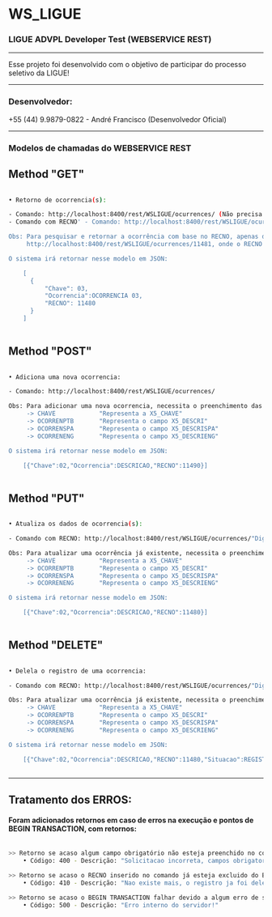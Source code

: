 # WS_LIGUE
### LIGUE ADVPL Developer Test (WEBSERVICE REST)

---
Esse projeto foi desenvolvido com o objetivo de participar do processo seletivo da LIGUE!

---
### Desenvolvedor:
+55 (44) 9.9879-0822 - André Francisco (Desenvolvedor Oficial)

---
### Modelos de chamadas do WEBSERVICE REST

## Method "GET"

```bash

• Retorno de ocorrencia(s):

- Comando: http://localhost:8400/rest/WSLIGUE/ocurrences/ (Não precisa adicionar nenhuma outra informação)
- Comando com RECNO' - Comando: http://localhost:8400/rest/WSLIGUE/ocurrences/"Digite o número do RECNO aqui"

Obs: Para pesquisar e retornar a ocorrência com base no RECNO, apenas digitar o número do RECNO após { /ocurrences/ }, por exemplo:
     http://localhost:8400/rest/WSLIGUE/ocurrences/11481, onde o RECNO é o "11481"

O sistema irá retornar nesse modelo em JSON:

    [
      {
          "Chave": 03,
          "Ocorrencia":OCORRENCIA 03,
          "RECNO": 11480
      }
    ]
    
```


## Method "POST"
```bash

• Adiciona uma nova ocorrencia:

- Comando: http://localhost:8400/rest/WSLIGUE/ocurrences/

Obs: Para adicionar uma nova ocorrencia, necessita o preenchimento das KEY's (variáveis) abaixo:
     -> CHAVE            "Representa a X5_CHAVE"
     -> OCORRENPTB       "Representa o campo X5_DESCRI"
     -> OCORRENSPA       "Representa o campo X5_DESCRISPA"
     -> OCORRENENG       "Representa o campo X5_DESCRIENG"

O sistema irá retornar nesse modelo em JSON:

    [{"Chave":02,"Ocorrencia":DESCRICAO,"RECNO":11490}]
    
```


## Method "PUT"
```bash

• Atualiza os dados de ocorrencia(s):

- Comando com RECNO: http://localhost:8400/rest/WSLIGUE/ocurrences/"Digite o número do RECNO aqui"

Obs: Para atualizar uma ocorrência já existente, necessita o preenchimento do nuúmero de recno no comando e também das KEY's (variáveis) abaixo:
     -> CHAVE            "Representa a X5_CHAVE"
     -> OCORRENPTB       "Representa o campo X5_DESCRI"
     -> OCORRENSPA       "Representa o campo X5_DESCRISPA"
     -> OCORRENENG       "Representa o campo X5_DESCRIENG"

O sistema irá retornar nesse modelo em JSON:

    [{"Chave":02,"Ocorrencia":DESCRICAO,"RECNO":11480}]
    
```


## Method "DELETE"
```bash

• Delela o registro de uma ocorrencia:

- Comando com RECNO: http://localhost:8400/rest/WSLIGUE/ocurrences/"Digite o número do RECNO aqui"

Obs: Para atualizar uma ocorrência já existente, necessita o preenchimento do nuúmero de recno no comando e também das KEY's (variáveis) abaixo:
     -> CHAVE            "Representa a X5_CHAVE"
     -> OCORRENPTB       "Representa o campo X5_DESCRI"
     -> OCORRENSPA       "Representa o campo X5_DESCRISPA"
     -> OCORRENENG       "Representa o campo X5_DESCRIENG"

O sistema irá retornar nesse modelo em JSON:

    [{"Chave":02,"Ocorrencia":DESCRICAO,"RECNO":11480,"Situacao":REGISTRO DELETADO COM SUCESSO!}]
    
```


---
## Tratamento dos ERROS:


#### Foram adicionados retornos em caso de erros na execução e pontos de BEGIN TRANSACTION, com retornos:
```bash

>> Retorno se acaso algum campo obrigatório não esteja preenchido no comando, para que não quebre as informações no Banco de Dados:
    • Código: 400 - Descrição: "Solicitacao incorreta, campos obrigatorios nao preenchidos!"

>> Retorno se acaso o RECNO inserido no comando já esteja excluido do Banco de Dados:
    • Código: 410 - Descrição: "Nao existe mais, o registro ja foi deletado!"
    
>> Retorno se acaso o BEGIN TRANSACTION falhar devido a algum erro de sistema ou Banco de Dados:
    • Código: 500 - Descrição: "Erro interno do servidor!"
    

    
```
